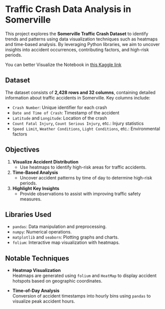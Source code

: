 # Traffic Crash Data Analysis in Somerville

This project explores the **Somerville Traffic Crash Dataset** to identify trends and patterns using data visualization techniques such as heatmaps and time-based analysis. By leveraging Python libraries, we aim to uncover insights into accident occurrences, contributing factors, and high-risk periods.

You can better Visualize the Notebook in [this Kaggle link](https://www.kaggle.com/code/zakariaeyoussefi/exploring-traffic-crash-patterns-insights-from-da)
## Dataset
The dataset consists of **2,428 rows and 32 columns**, containing detailed information about traffic accidents in Somerville. Key columns include:
- `Crash Number`: Unique identifier for each crash
- `Date and Time of Crash`: Timestamp of the accident
- `Latitude` and `Longitude`: Location of the crash
- `Count Fatal Injury`, `Count Serious Injury`, etc.: Injury statistics
- `Speed Limit`, `Weather Conditions`, `Light Conditions`, etc.: Environmental factors

## Objectives
1. **Visualize Accident Distribution**  
   - Use heatmaps to identify high-risk areas for traffic accidents.
2. **Time-Based Analysis**  
   - Uncover accident patterns by time of day to determine high-risk periods.
3. **Highlight Key Insights**  
   - Provide observations to assist with improving traffic safety measures.

## Libraries Used
- `pandas`: Data manipulation and preprocessing.
- `numpy`: Numerical operations.
- `matplotlib` and `seaborn`: Plotting graphs and charts.
- `folium`: Interactive map visualization with heatmaps.


## Notable Techniques
- **Heatmap Visualization**  
  Heatmaps are generated using `folium` and `HeatMap` to display accident hotspots based on geographic coordinates.
  
- **Time-of-Day Analysis**  
  Conversion of accident timestamps into hourly bins using `pandas` to visualize peak accident hours.

